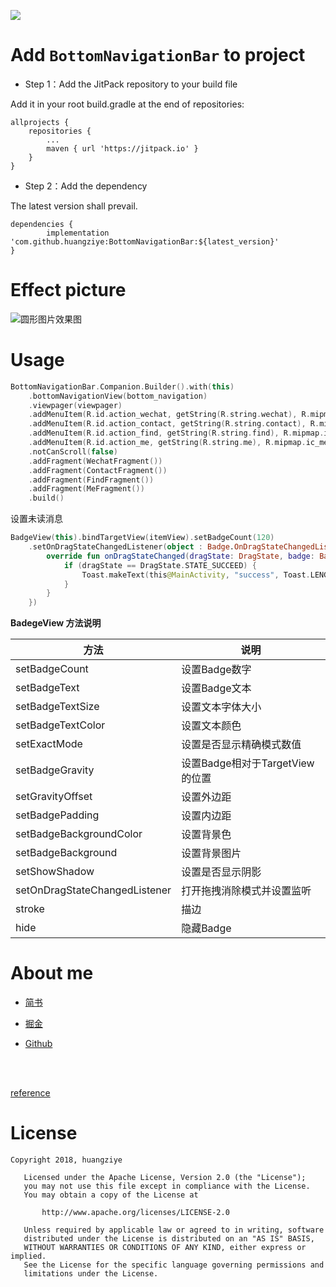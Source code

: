 
[![](https://jitpack.io/v/huangziye/BottomNavigationBar.svg)](https://jitpack.io/#huangziye/BottomNavigationBar)


# Add ` BottomNavigationBar ` to project

- Step 1：Add the JitPack repository to your build file

Add it in your root build.gradle at the end of repositories:

```android
allprojects {
    repositories {
        ...
        maven { url 'https://jitpack.io' }
    }
}
```

- Step 2：Add the dependency

The latest version shall prevail.

```android
dependencies {
        implementation 'com.github.huangziye:BottomNavigationBar:${latest_version}'
}
```




# Effect picture


![圆形图片效果图](https://github.com/huangziye/BottomNavigationBar/blob/master/screenshot/BottomNavigationBar.gif)


# Usage

```Kotlin
BottomNavigationBar.Companion.Builder().with(this)
    .bottomNavigationView(bottom_navigation)
    .viewpager(viewpager)
    .addMenuItem(R.id.action_wechat, getString(R.string.wechat), R.mipmap.ic_wechat)
    .addMenuItem(R.id.action_contact, getString(R.string.contact), R.mipmap.ic_contact)
    .addMenuItem(R.id.action_find, getString(R.string.find), R.mipmap.ic_find)
    .addMenuItem(R.id.action_me, getString(R.string.me), R.mipmap.ic_me)
    .notCanScroll(false)
    .addFragment(WechatFragment())
    .addFragment(ContactFragment())
    .addFragment(FindFragment())
    .addFragment(MeFragment())
    .build()
```

设置未读消息

```kotlin
BadgeView(this).bindTargetView(itemView).setBadgeCount(120)
    .setOnDragStateChangedListener(object : Badge.OnDragStateChangedListener {
        override fun onDragStateChanged(dragState: DragState, badge: Badge, targetView: View) {
            if (dragState == DragState.STATE_SUCCEED) {
                Toast.makeText(this@MainActivity, "success", Toast.LENGTH_SHORT).show()
            }
        }
    })
```


**BadegeView 方法说明**

| 方法	| 说明 |
| --- | --- |
| setBadgeCount | 设置Badge数字 |
| setBadgeText | 设置Badge文本 |
| setBadgeTextSize | 设置文本字体大小 |
| setBadgeTextColor | 设置文本颜色 |
| setExactMode | 设置是否显示精确模式数值 |
| setBadgeGravity | 设置Badge相对于TargetView的位置 |
| setGravityOffset | 设置外边距 |
| setBadgePadding | 设置内边距 |
| setBadgeBackgroundColor | 设置背景色 |
| setBadgeBackground | 设置背景图片 |
| setShowShadow | 设置是否显示阴影 |
| setOnDragStateChangedListener | 打开拖拽消除模式并设置监听 |
| stroke | 描边 |
| hide | 隐藏Badge |





# About me


- [简书](https://user-gold-cdn.xitu.io/2018/7/26/164d5709442f7342)

- [掘金](https://juejin.im/user/5ad93382518825671547306b)

- [Github](https://github.com/huangziye)


<br />
<br />

[reference](https://github.com/qstumn/BadgeView)

# License

```
Copyright 2018, huangziye

   Licensed under the Apache License, Version 2.0 (the "License");
   you may not use this file except in compliance with the License.
   You may obtain a copy of the License at

       http://www.apache.org/licenses/LICENSE-2.0

   Unless required by applicable law or agreed to in writing, software
   distributed under the License is distributed on an "AS IS" BASIS,
   WITHOUT WARRANTIES OR CONDITIONS OF ANY KIND, either express or implied.
   See the License for the specific language governing permissions and
   limitations under the License.
```



